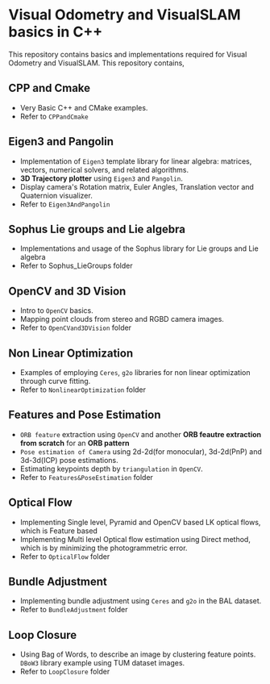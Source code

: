 # Visual Odometry and VisualSLAM basics in C++
This repository contains basics and implementations required for Visual Odometry and VisualSLAM. This repository contains,
## CPP and Cmake
- Very Basic C++ and CMake examples.
- Refer to ```CPPandCmake```
## Eigen3 and Pangolin
- Implementation of ```Eigen3``` template library for linear algebra: matrices, vectors, numerical solvers, and related algorithms.
- **3D Trajectory plotter** using ```Eigen3``` and ```Pangolin```.
- Display camera's Rotation matrix, Euler Angles, Translation vector and Quaternion visualizer.
- Refer to ```Eigen3AndPangolin```
## Sophus Lie groups and Lie algebra
- Implementations and usage of the Sophus library for Lie groups and Lie algebra
- Refer to Sophus_LieGroups folder
## OpenCV and 3D Vision
- Intro to ```OpenCV``` basics.
- Mapping point clouds from stereo and RGBD camera images.
- Refer to ```OpenCVand3DVision``` folder
## Non Linear Optimization
- Examples of employing ```Ceres```, ```g2o``` libraries for non linear optimization through curve fitting.
- Refer to ```NonlinearOptimization``` folder
## Features and Pose Estimation
- ```ORB feature``` extraction using ```OpenCV``` and another **ORB feautre extraction from scratch** for an **ORB pattern**
- ```Pose estimation of Camera```  using 2d-2d(for monocular), 3d-2d(PnP) and 3d-3d(ICP) pose estimations.
- Estimating keypoints depth by ```triangulation``` in ```OpenCV```. 
- Refer to ```Features&PoseEstimation``` folder
## Optical Flow
- Implementing Single level, Pyramid and OpenCV based LK optical flows, which is Feature based
- Implementing Multi level Optical flow estimation using Direct method, which is by minimizing the photogrammetric error.
- Refer to ```OpticalFlow``` folder
## Bundle Adjustment
- Implementing bundle adjustment using ```Ceres``` and ```g2o``` in the BAL dataset.
- Refer to ```BundleAdjustment``` folder
## Loop Closure
- Using Bag of Words, to describe an image by clustering feature points. ```DBoW3``` library example using TUM dataset images.
- Refer to ```LoopClosure``` folder  
